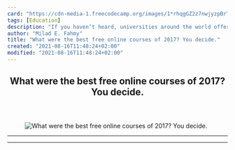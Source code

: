 ```yaml
---
card: "https://cdn-media-1.freecodecamp.org/images/1*rhqgGZ2z7nwjyzpBrTOgvA.png"
tags: [Education]
description: "If you haven’t heard, universities around the world offering "
author: "Milad E. Fahmy"
title: "What were the best free online courses of 2017? You decide."
created: "2021-08-16T11:48:24+02:00"
modified: "2021-08-16T11:48:24+02:00"
---
```

<div class="site-wrapper">
<main id="site-main" class="site-main outer">
<div class="inner">
<article class="post-full post tag-education tag-tech tag-technology tag-business tag-design ">
<header class="post-full-header">
<h1 class="post-full-title">What were the best free online courses of 2017? You decide.</h1>
</header>
<figure class="post-full-image">
<picture>
<source media="(max-width: 700px)" sizes="1px" srcset="data:image/gif;base64,R0lGODlhAQABAIAAAAAAAP///yH5BAEAAAAALAAAAAABAAEAAAIBRAA7 1w">
<source media="(min-width: 701px)" sizes="(max-width: 800px) 400px,
(max-width: 1170px) 700px,
1400px" srcset="https://cdn-media-1.freecodecamp.org/images/1*rhqgGZ2z7nwjyzpBrTOgvA.png 300w,
https://cdn-media-1.freecodecamp.org/images/1*rhqgGZ2z7nwjyzpBrTOgvA.png 600w,
https://cdn-media-1.freecodecamp.org/images/1*rhqgGZ2z7nwjyzpBrTOgvA.png 1000w,
https://cdn-media-1.freecodecamp.org/images/1*rhqgGZ2z7nwjyzpBrTOgvA.png 2000w">
<img onerror="this.style.display='none'" src="https://cdn-media-1.freecodecamp.org/images/1*rhqgGZ2z7nwjyzpBrTOgvA.png" alt="What were the best free online courses of 2017? You decide.">
</picture>
</figure>
<section class="post-full-content">
<div class="post-content">
</div>
<hr>
<hr>
</section>
</article>
</div>
</main>
</div>
<!-- Google Tag Manager (noscript) -->
<!-- End Google Tag Manager (noscript) -->
